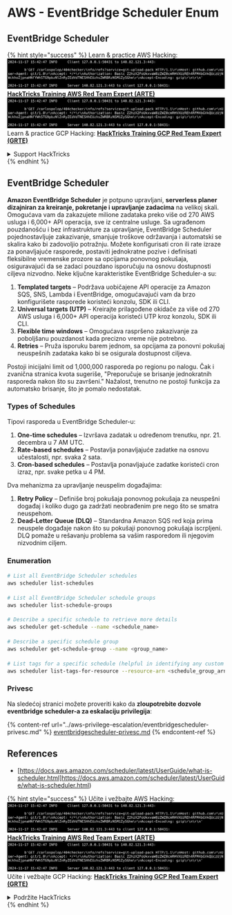 # AWS - EventBridge Scheduler Enum

## EventBridge Scheduler

{% hint style="success" %}
Learn & practice AWS Hacking:<img src="../../../.gitbook/assets/image (1).png" alt="" data-size="line">[**HackTricks Training AWS Red Team Expert (ARTE)**](https://training.hacktricks.xyz/courses/arte)<img src="../../../.gitbook/assets/image (1).png" alt="" data-size="line">\
Learn & practice GCP Hacking: <img src="../../../.gitbook/assets/image (2).png" alt="" data-size="line">[**HackTricks Training GCP Red Team Expert (GRTE)**<img src="../../../.gitbook/assets/image (2).png" alt="" data-size="line">](https://training.hacktricks.xyz/courses/grte)

<details>

<summary>Support HackTricks</summary>

* Check the [**subscription plans**](https://github.com/sponsors/carlospolop)!
* **Join the** 💬 [**Discord group**](https://discord.gg/hRep4RUj7f) or the [**telegram group**](https://t.me/peass) or **follow** us on **Twitter** 🐦 [**@hacktricks\_live**](https://twitter.com/hacktricks\_live)**.**
* **Share hacking tricks by submitting PRs to the** [**HackTricks**](https://github.com/carlospolop/hacktricks) and [**HackTricks Cloud**](https://github.com/carlospolop/hacktricks-cloud) github repos.

</details>
{% endhint %}

## EventBridge Scheduler

**Amazon EventBridge Scheduler** je potpuno upravljani, **serverless planer dizajniran za kreiranje, pokretanje i upravljanje zadacima** na velikoj skali. Omogućava vam da zakazujete milione zadataka preko više od 270 AWS usluga i 6,000+ API operacija, sve iz centralne usluge. Sa ugrađenom pouzdanošću i bez infrastrukture za upravljanje, EventBridge Scheduler pojednostavljuje zakazivanje, smanjuje troškove održavanja i automatski se skalira kako bi zadovoljio potražnju. Možete konfigurisati cron ili rate izraze za ponavljajuće rasporede, postaviti jednokratne pozive i definisati fleksibilne vremenske prozore sa opcijama ponovnog pokušaja, osiguravajući da se zadaci pouzdano isporučuju na osnovu dostupnosti ciljeva nizvodno. Neke ključne karakteristike EventBridge Scheduler-a su:

1. **Templated targets** – Podržava uobičajene API operacije za Amazon SQS, SNS, Lambda i EventBridge, omogućavajući vam da brzo konfigurišete rasporede koristeći konzolu, SDK ili CLI.
2. **Universal targets (UTP)** – Kreirajte prilagođene okidače za više od 270 AWS usluga i 6,000+ API operacija koristeći UTP kroz konzolu, SDK ili CLI.
3. **Flexible time windows** – Omogućava raspršeno zakazivanje za poboljšanu pouzdanost kada precizno vreme nije potrebno.
4. **Retries** – Pruža isporuku barem jednom, sa opcijama za ponovni pokušaj neuspešnih zadataka kako bi se osigurala dostupnost ciljeva.

Postoji inicijalni limit od 1,000,000 rasporeda po regionu po nalogu. Čak i zvanična stranica kvota sugeriše, "Preporučuje se brisanje jednokratnih rasporeda nakon što su završeni." Nažalost, trenutno ne postoji funkcija za automatsko brisanje, što je pomalo nedostatak.

### Types of Schedules
Tipovi rasporeda u EventBridge Scheduler-u:

1. **One-time schedules** – Izvršava zadatak u određenom trenutku, npr. 21. decembra u 7 AM UTC.
2. **Rate-based schedules** – Postavlja ponavljajuće zadatke na osnovu učestalosti, npr. svaka 2 sata.
3. **Cron-based schedules** – Postavlja ponavljajuće zadatke koristeći cron izraz, npr. svake petka u 4 PM.

Dva mehanizma za upravljanje neuspelim događajima:
1. **Retry Policy** – Definiše broj pokušaja ponovnog pokušaja za neuspešni događaj i koliko dugo ga zadržati neobrađenim pre nego što se smatra neuspehom.
2. **Dead-Letter Queue (DLQ)** – Standardna Amazon SQS red koja prima neuspele događaje nakon što su pokušaji ponovnog pokušaja iscrpljeni. DLQ pomaže u rešavanju problema sa vašim rasporedom ili njegovim nizvodnim ciljem.

### Enumeration
```bash
# List all EventBridge Scheduler schedules
aws scheduler list-schedules

# List all EventBridge Scheduler schedule groups
aws scheduler list-schedule-groups

# Describe a specific schedule to retrieve more details
aws scheduler get-schedule --name <schedule_name>

# Describe a specific schedule group
aws scheduler get-schedule-group --name <group_name>

# List tags for a specific schedule (helpful in identifying any custom tags or permissions)
aws scheduler list-tags-for-resource --resource-arn <schedule_group_arn>
```
### Privesc

Na sledećoj stranici možete proveriti kako da **zloupotrebite dozvole eventbridge scheduler-a za eskalaciju privilegija**:

{% content-ref url="../aws-privilege-escalation/eventbridgescheduler-privesc.md" %}
[eventbridgescheduler-privesc.md](../aws-privilege-escalation/eventbridgescheduler-privesc.md)
{% endcontent-ref %}


## References

* [https://docs.aws.amazon.com/scheduler/latest/UserGuide/what-is-scheduler.html]https://docs.aws.amazon.com/scheduler/latest/UserGuide/what-is-scheduler.html)

{% hint style="success" %}
Učite i vežbajte AWS Hacking:<img src="../../../.gitbook/assets/image (1).png" alt="" data-size="line">[**HackTricks Training AWS Red Team Expert (ARTE)**](https://training.hacktricks.xyz/courses/arte)<img src="../../../.gitbook/assets/image (1).png" alt="" data-size="line">\
Učite i vežbajte GCP Hacking: <img src="../../../.gitbook/assets/image (2).png" alt="" data-size="line">[**HackTricks Training GCP Red Team Expert (GRTE)**<img src="../../../.gitbook/assets/image (2).png" alt="" data-size="line">](https://training.hacktricks.xyz/courses/grte)

<details>

<summary>Podržite HackTricks</summary>

* Proverite [**planove pretplate**](https://github.com/sponsors/carlospolop)!
* **Pridružite se** 💬 [**Discord grupi**](https://discord.gg/hRep4RUj7f) ili [**telegram grupi**](https://t.me/peass) ili **pratite** nas na **Twitter-u** 🐦 [**@hacktricks\_live**](https://twitter.com/hacktricks\_live)**.**
* **Podelite hakerske trikove slanjem PR-ova na** [**HackTricks**](https://github.com/carlospolop/hacktricks) i [**HackTricks Cloud**](https://github.com/carlospolop/hacktricks-cloud) github repozitorijume.

</details>
{% endhint %}
